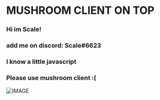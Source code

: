 # MUSHROOM CLIENT ON TOP
### Hi im Scale! 
### add me on discord: Scale#6623
### I know a little javascript
### Please use mushroom client :(

![IMAGE](https://i.imgur.com/k5bU49I.png)

